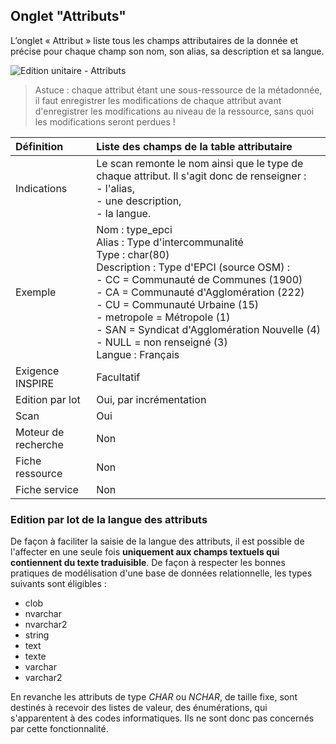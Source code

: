 ## Onglet "Attributs"

L’onglet « Attribut » liste tous les champs attributaires de la donnée et précise pour chaque champ son nom, son alias, sa description et sa langue.

![Edition unitaire - Attributs](/fr/images/inv_edit_one_attributes.png "L'édition unitaire - onglet Attributs")

> Astuce : chaque attribut étant une sous-ressource de la métadonnée, il faut enregistrer les modifications de chaque attribut avant d'enregistrer les modifications au niveau de la ressource, sans quoi les modifications seront perdues !


| Définition          | Liste des champs de la table attributaire |
| :------------------ | :---------------------------------------- |
| Indications         | Le scan remonte le nom ainsi que le type de chaque attribut. Il s'agit donc de renseigner :<br />- l'alias,<br />- une description,<br />- la langue. |
| Exemple             | Nom : type_epci<br />Alias : Type d'intercommunalité<br />Type : char(80)<br />Description : Type d'EPCI (source OSM) :<br />- CC = Communauté de Communes (1900)<br />- CA = Communauté d'Agglomération (222)<br />- CU = Communauté Urbaine (15)<br />- metropole = Métropole (1)<br />- SAN = Syndicat d'Agglomération Nouvelle (4)<br />- NULL = non renseigné (3)<br />Langue : Français |
| Exigence INSPIRE    | Facultatif                    |
| Edition par lot     | Oui, par incrémentation       |
| Scan                | Oui                           |
| Moteur de recherche | Non                           |
| Fiche ressource     | Non                           |
| Fiche service       | Non                           |


### Edition par lot de la langue des attributs

De façon à faciliter la saisie de la langue des attributs, il est possible de l'affecter en une seule fois **uniquement aux champs textuels qui contiennent du texte traduisible**. De façon à respecter les bonnes pratiques de modélisation d'une base de données relationnelle, les types suivants sont éligibles :

* clob
* nvarchar
* nvarchar2
* string
* text
* texte
* varchar
* varchar2

En revanche les attributs de type *CHAR* ou *NCHAR*, de taille fixe, sont destinés à recevoir des listes de valeur, des énumérations, qui s'apparentent à des codes informatiques. Ils ne sont donc pas concernés par cette fonctionnalité.

